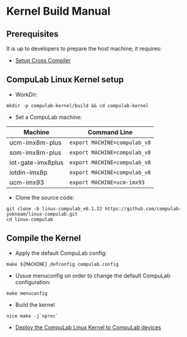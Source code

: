 # Kernel Build Manual

## Prerequisites
It is up to developers to prepare the host machine; it requires:

* [Setup Cross Compiler](https://github.com/compulab-yokneam/meta-bsp-imx8mp/blob/kirkstone/Documentation/toolchain.md#linaro-toolchain-how-to)

## CompuLab Linux Kernel setup

* WorkDir:
```
mkdir -p compulab-kernel/build && cd compulab-kernel
```

* Set a CompuLab machine:

| Machine | Command Line |
|---|---|
|ucm-imx8m-plus|```export MACHINE=compulab_v8```|
|som-imx8m-plus|```export MACHINE=compulab_v8```|
|iot-gate-imx8plus|```export MACHINE=compulab_v8```|
|iotdin-imx8p|```export MACHINE=compulab_v8```|
|ucm-imx93|```export MACHINE=ucm-imx93```|

* Clone the source code:
```
git clone -b linux-compulab_v6.1.22 https://github.com/compulab-yokneam/linux-compulab.git
cd linux-compulab
```

## Compile the Kernel

* Apply the default CompuLab config:
```
make ${MACHINE}_defconfig compulab.config
```

* Ussue menuconfig on order to change the default CompuLab configuration:
```
make menuconfig
```

* Build the kernel
```
nice make -j`nproc`
```

* [Deploy the CompuLab Linux Kernel to CompuLab devices](https://github.com/compulab-yokneam/Documentation/blob/master/etc/linux_kernel_deployment.md#create-deb-package)
